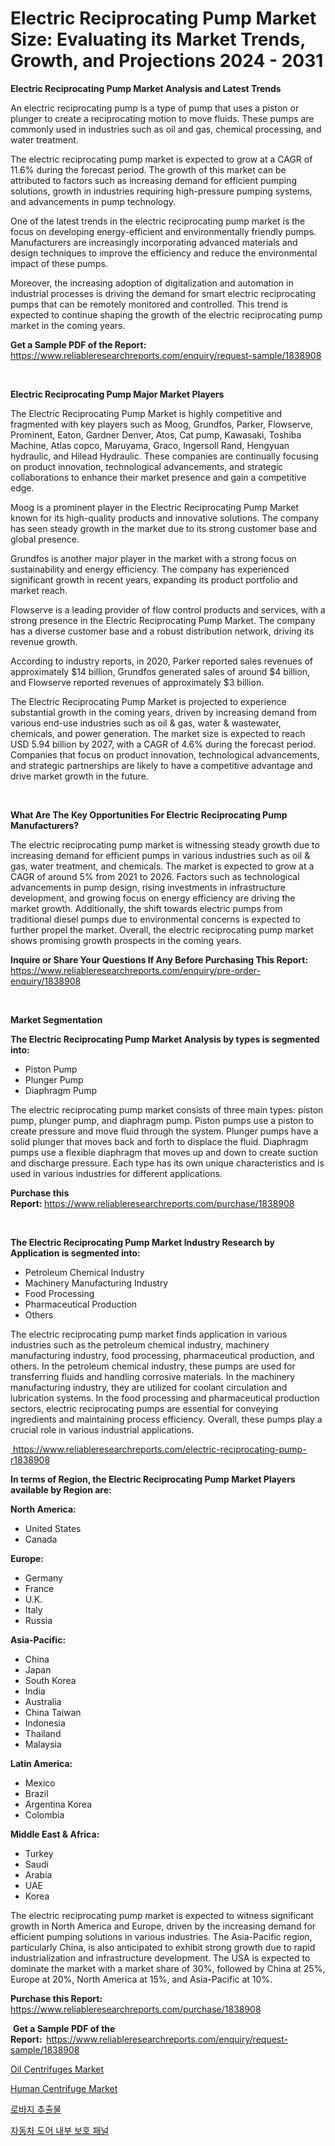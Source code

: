 <p><h1>Electric Reciprocating Pump Market Size: Evaluating its Market Trends, Growth, and Projections 2024 - 2031</h1></p><p><strong>Electric Reciprocating Pump Market Analysis and Latest Trends</strong></p>
<p><p>An electric reciprocating pump is a type of pump that uses a piston or plunger to create a reciprocating motion to move fluids. These pumps are commonly used in industries such as oil and gas, chemical processing, and water treatment.</p><p>The electric reciprocating pump market is expected to grow at a CAGR of 11.6% during the forecast period. The growth of this market can be attributed to factors such as increasing demand for efficient pumping solutions, growth in industries requiring high-pressure pumping systems, and advancements in pump technology.</p><p>One of the latest trends in the electric reciprocating pump market is the focus on developing energy-efficient and environmentally friendly pumps. Manufacturers are increasingly incorporating advanced materials and design techniques to improve the efficiency and reduce the environmental impact of these pumps.</p><p>Moreover, the increasing adoption of digitalization and automation in industrial processes is driving the demand for smart electric reciprocating pumps that can be remotely monitored and controlled. This trend is expected to continue shaping the growth of the electric reciprocating pump market in the coming years.</p></p>
<p><strong>Get a Sample PDF of the Report:&nbsp;</strong> <a href="https://www.reliableresearchreports.com/enquiry/request-sample/1838908">https://www.reliableresearchreports.com/enquiry/request-sample/1838908</a></p>
<p>&nbsp;</p>
<p><strong>Electric Reciprocating Pump Major Market Players</strong></p>
<p><p>The Electric Reciprocating Pump Market is highly competitive and fragmented with key players such as Moog, Grundfos, Parker, Flowserve, Prominent, Eaton, Gardner Denver, Atos, Cat pump, Kawasaki, Toshiba Machine, Atlas copco, Maruyama, Graco, Ingersoll Rand, Hengyuan hydraulic, and Hilead Hydraulic. These companies are continually focusing on product innovation, technological advancements, and strategic collaborations to enhance their market presence and gain a competitive edge.</p><p>Moog is a prominent player in the Electric Reciprocating Pump Market known for its high-quality products and innovative solutions. The company has seen steady growth in the market due to its strong customer base and global presence.</p><p>Grundfos is another major player in the market with a strong focus on sustainability and energy efficiency. The company has experienced significant growth in recent years, expanding its product portfolio and market reach.</p><p>Flowserve is a leading provider of flow control products and services, with a strong presence in the Electric Reciprocating Pump Market. The company has a diverse customer base and a robust distribution network, driving its revenue growth.</p><p>According to industry reports, in 2020, Parker reported sales revenues of approximately $14 billion, Grundfos generated sales of around $4 billion, and Flowserve reported revenues of approximately $3 billion.</p><p>The Electric Reciprocating Pump Market is projected to experience substantial growth in the coming years, driven by increasing demand from various end-use industries such as oil & gas, water & wastewater, chemicals, and power generation. The market size is expected to reach USD 5.94 billion by 2027, with a CAGR of 4.6% during the forecast period. Companies that focus on product innovation, technological advancements, and strategic partnerships are likely to have a competitive advantage and drive market growth in the future.</p></p>
<p>&nbsp;</p>
<p><strong>What Are The Key Opportunities For Electric Reciprocating Pump Manufacturers?</strong></p>
<p><p>The electric reciprocating pump market is witnessing steady growth due to increasing demand for efficient pumps in various industries such as oil & gas, water treatment, and chemicals. The market is expected to grow at a CAGR of around 5% from 2021 to 2026. Factors such as technological advancements in pump design, rising investments in infrastructure development, and growing focus on energy efficiency are driving the market growth. Additionally, the shift towards electric pumps from traditional diesel pumps due to environmental concerns is expected to further propel the market. Overall, the electric reciprocating pump market shows promising growth prospects in the coming years.</p></p>
<p><strong>Inquire or Share Your Questions If Any Before Purchasing This Report:</strong> <a href="https://www.reliableresearchreports.com/enquiry/pre-order-enquiry/1838908">https://www.reliableresearchreports.com/enquiry/pre-order-enquiry/1838908</a></p>
<p>&nbsp;</p>
<p><strong>Market Segmentation</strong></p>
<p><strong>The Electric Reciprocating Pump Market Analysis by types is segmented into:</strong></p>
<p><ul><li>Piston Pump</li><li>Plunger Pump</li><li>Diaphragm Pump</li></ul></p>
<p><p>The electric reciprocating pump market consists of three main types: piston pump, plunger pump, and diaphragm pump. Piston pumps use a piston to create pressure and move fluid through the system. Plunger pumps have a solid plunger that moves back and forth to displace the fluid. Diaphragm pumps use a flexible diaphragm that moves up and down to create suction and discharge pressure. Each type has its own unique characteristics and is used in various industries for different applications.</p></p>
<p><strong>Purchase this Report:&nbsp;</strong><a href="https://www.reliableresearchreports.com/purchase/1838908">https://www.reliableresearchreports.com/purchase/1838908</a></p>
<p>&nbsp;</p>
<p><strong>The Electric Reciprocating Pump Market Industry Research by Application is segmented into:</strong></p>
<p><ul><li>Petroleum Chemical Industry</li><li>Machinery Manufacturing Industry</li><li>Food Processing</li><li>Pharmaceutical Production</li><li>Others</li></ul></p>
<p><p>The electric reciprocating pump market finds application in various industries such as the petroleum chemical industry, machinery manufacturing industry, food processing, pharmaceutical production, and others. In the petroleum chemical industry, these pumps are used for transferring fluids and handling corrosive materials. In the machinery manufacturing industry, they are utilized for coolant circulation and lubrication systems. In the food processing and pharmaceutical production sectors, electric reciprocating pumps are essential for conveying ingredients and maintaining process efficiency. Overall, these pumps play a crucial role in various industrial applications.</p></p>
<p><a href="https://www.reliableresearchreports.com/electric-reciprocating-pump-r1838908">&nbsp;https://www.reliableresearchreports.com/electric-reciprocating-pump-r1838908</a></p>
<p><strong>In terms of Region, the Electric Reciprocating Pump Market Players available by Region are:</strong></p>
<p>
    <p> <strong> North America: </strong>
        <ul>
            <li>United States</li>
            <li>Canada</li>
        </ul>
        </p> 
    <p> <strong> Europe: </strong>
        <ul>
            <li>Germany</li>
            <li>France</li>
            <li>U.K.</li>
            <li>Italy</li>
            <li>Russia</li>
        </ul>
        </p> 
    <p> <strong> Asia-Pacific: </strong>
        <ul>
            <li>China</li>
            <li>Japan</li>
            <li>South Korea</li>
            <li>India</li>
            <li>Australia</li>
            <li>China Taiwan</li>
            <li>Indonesia</li>
            <li>Thailand</li>
            <li>Malaysia</li>
        </ul>
        </p> 
    <p> <strong> Latin America: </strong>
        <ul>
            <li>Mexico</li>
            <li>Brazil</li>
            <li>Argentina Korea</li>
            <li>Colombia</li>
        </ul>
        </p> 
    <p> <strong> Middle East & Africa: </strong>
        <ul>
            <li>Turkey</li>
            <li>Saudi</li>
            <li>Arabia</li>
            <li>UAE</li>
            <li>Korea</li>
        </ul>
    </p>
    </p>
<p><p>The electric reciprocating pump market is expected to witness significant growth in North America and Europe, driven by the increasing demand for efficient pumping solutions in various industries. The Asia-Pacific region, particularly China, is also anticipated to exhibit strong growth due to rapid industrialization and infrastructure development. The USA is expected to dominate the market with a market share of 30%, followed by China at 25%, Europe at 20%, North America at 15%, and Asia-Pacific at 10%.</p></p>
<p><strong>Purchase this Report: </strong><a href="https://www.reliableresearchreports.com/purchase/1838908">https://www.reliableresearchreports.com/purchase/1838908</a></p>
<p>&nbsp;<strong>Get a Sample PDF of the Report:&nbsp;&nbsp;</strong><a href="https://www.reliableresearchreports.com/enquiry/request-sample/1838908">https://www.reliableresearchreports.com/enquiry/request-sample/1838908</a></p>
<p><strong></strong></p>
<p><p><a href="https://github.com/RoccoManning/Market-Research-Report-List-5/blob/main/oil-centrifuges-market.md">Oil Centrifuges Market</a></p><p><a href="https://github.com/mateobossinovero/Market-Research-Report-List-1/blob/main/human-centrifuge-market.md">Human Centrifuge Market</a></p><p><a href="https://github.com/nuekbpymrrz5/Market-Research-Report-List-2/blob/main/5564283167943.md">로바지 추출물</a></p><p><a href="https://github.com/BrettWeberrt8767765/Market-Research-Report-List-2/blob/main/9718235167944.md">자동차 도어 내부 보호 패널</a></p></p>